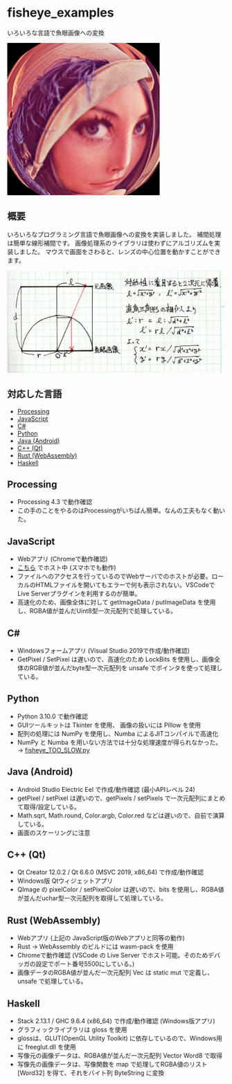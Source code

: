 # fisheye_examples
いろいろな言語で魚眼画像への変換

<img src="./fig1.png" width="352">

## 概要
いろいろなプログラミング言語で魚眼画像への変換を実装しました。
補間処理は簡単な線形補間です。
画像処理系のライブラリは使わずにアルゴリズムを実装しました。
マウスで画面をさわると、レンズの中心位置を動かすことができます。

![図](./fig2.jpg)

## 対応した言語
- [Processing](./fisheye_processing)
- [JavaScript](./fisheye_js)
- [C#](./fisheye_cs)
- [Python](./fisheye_python/)
- [Java (Android)](./fisheye_android/)
- [C++ (Qt)](./fisheye_qt/)
- [Rust (WebAssembly)](./fisheye_rust/)
- [Haskell](./fisheye-haskell/)

## Processing
- Processing 4.3 で動作確認
- この手のことをやるのはProcessingがいちばん簡単。なんの工夫もなく動いた。

## JavaScript
- Webアプリ (Chromeで動作確認)
- [こちら](https://licheng.sakura.ne.jp/hatena15/fisheye_js/) でホスト中 (スマホでも動作)
- ファイルへのアクセスを行っているのでWebサーバでのホストが必要。ローカルのHTMLファイルを開いてもエラーで何も表示されない。VSCodeでLive Serverプラグインを利用するのが簡単。
- 高速化のため、画像全体に対して getImageData / putImageData を使用し、RGBA値が並んだUint8型一次元配列で処理している。

## C#
- Windowsフォームアプリ (Visual Studio 2019で作成/動作確認)
- GetPixel / SetPixel は遅いので、高速化のため LockBits を使用し、画像全体のRGB値が並んだbyte型一次元配列を unsafe でポインタを使って処理している。

## Python
- Python 3.10.0 で動作確認
- GUIツールキットは Tkinter を使用、 画像の扱いには Pillow を使用
- 配列の処理には NumPy を使用し、Numba によるJITコンパイルで高速化
- NumPy と Numba を用いない方法では十分な処理速度が得られなかった。→ [fisheye_TOO_SLOW.py](./fisheye_python/fisheye_TOO_SLOW.py)

## Java (Android)
- Android Studio Electric Eel で作成/動作確認 (最小APIレベル 24)
- getPixel / setPixel は遅いので、getPixels / setPixels で一次元配列にまとめて取得/設定している。
- Math.sqrt, Math.round, Color.argb, Color.red などは遅いので、自前で演算している。
- 画面のスケーリングに注意

## C++ (Qt)
- Qt Creator 12.0.2 / Qt 6.6.0 (MSVC 2019, x86_64) で作成/動作確認
- Windows版 Qtウィジェットアプリ
- QImage の pixelColor / setPixelColor は遅いので、bits を使用し、RGBA値が並んだuchar型一次元配列を取得して処理している。

## Rust (WebAssembly)
- Webアプリ (上記の JavaScript版のWebアプリと同等の動作)
- Rust → WebAssembly のビルドには wasm-pack を使用
- Chromeで動作確認 (VSCode の Live Server でホスト可能。そのためデバッガの設定でポート番号5500にしている。)
- 画像データのRGBA値が並んだ一次元配列 Vec<u8> は static mut で定義し、unsafe で処理している。

## Haskell
- Stack 2.13.1 / GHC 9.6.4 (x86_64) で作成/動作確認 (Windows版アプリ)
- グラフィックライブラリは gloss を使用
- glossは、GLUT(OpenGL Utility Toolkit) に依存しているので、Windows用に freeglut.dll を使用
- 写像元の画像データは、RGBA値が並んだ一次元配列 Vector Word8 で取得
- 写像先の画像データは、写像関数を map で処理してRGBA値のリスト \[Word32\] を得て、それをバイト列 ByteString に変換
